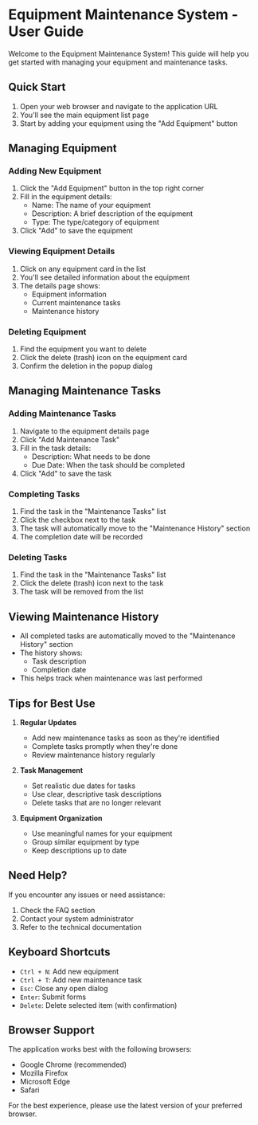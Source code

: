 # Equipment Maintenance System - User Guide

Welcome to the Equipment Maintenance System! This guide will help you get started with managing your equipment and maintenance tasks.

## Quick Start

1. Open your web browser and navigate to the application URL
2. You'll see the main equipment list page
3. Start by adding your equipment using the "Add Equipment" button

## Managing Equipment

### Adding New Equipment
1. Click the "Add Equipment" button in the top right corner
2. Fill in the equipment details:
   - Name: The name of your equipment
   - Description: A brief description of the equipment
   - Type: The type/category of equipment
3. Click "Add" to save the equipment

### Viewing Equipment Details
1. Click on any equipment card in the list
2. You'll see detailed information about the equipment
3. The details page shows:
   - Equipment information
   - Current maintenance tasks
   - Maintenance history

### Deleting Equipment
1. Find the equipment you want to delete
2. Click the delete (trash) icon on the equipment card
3. Confirm the deletion in the popup dialog

## Managing Maintenance Tasks

### Adding Maintenance Tasks
1. Navigate to the equipment details page
2. Click "Add Maintenance Task"
3. Fill in the task details:
   - Description: What needs to be done
   - Due Date: When the task should be completed
4. Click "Add" to save the task

### Completing Tasks
1. Find the task in the "Maintenance Tasks" list
2. Click the checkbox next to the task
3. The task will automatically move to the "Maintenance History" section
4. The completion date will be recorded

### Deleting Tasks
1. Find the task in the "Maintenance Tasks" list
2. Click the delete (trash) icon next to the task
3. The task will be removed from the list

## Viewing Maintenance History

- All completed tasks are automatically moved to the "Maintenance History" section
- The history shows:
  - Task description
  - Completion date
- This helps track when maintenance was last performed

## Tips for Best Use

1. **Regular Updates**
   - Add new maintenance tasks as soon as they're identified
   - Complete tasks promptly when they're done
   - Review maintenance history regularly

2. **Task Management**
   - Set realistic due dates for tasks
   - Use clear, descriptive task descriptions
   - Delete tasks that are no longer relevant

3. **Equipment Organization**
   - Use meaningful names for your equipment
   - Group similar equipment by type
   - Keep descriptions up to date

## Need Help?

If you encounter any issues or need assistance:
1. Check the FAQ section
2. Contact your system administrator
3. Refer to the technical documentation

## Keyboard Shortcuts

- `Ctrl + N`: Add new equipment
- `Ctrl + T`: Add new maintenance task
- `Esc`: Close any open dialog
- `Enter`: Submit forms
- `Delete`: Delete selected item (with confirmation)

## Browser Support

The application works best with the following browsers:
- Google Chrome (recommended)
- Mozilla Firefox
- Microsoft Edge
- Safari

For the best experience, please use the latest version of your preferred browser. 